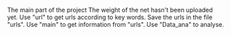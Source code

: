 The main part of the project
The weight of the net hasn't been uploaded yet.
Use "url" to get urls according to key words.
Save the urls in the file "urls".
Use "main" to get information from  "urls".
Use "Data_ana" to analyse.
